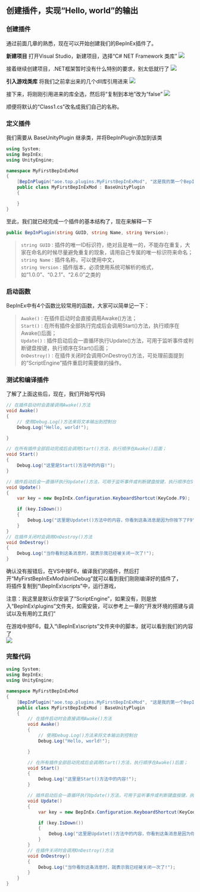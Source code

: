 ## 创建插件，实现“Hello, world”的输出

### 创建插件
通过前面几章的熟悉，现在可以开始创建我们的BepInEx插件了。

**新建项目**
打开Visual Studio，新建项目，选择“C# NET Framework 类库”
![](https://mod.3dmgame.com/static/upload/mod/202102/MOD602e314526bde.png)

接着继续创建项目，.NET框架暂时没有什么特别的要求，别太低就行了
![](https://mod.3dmgame.com/static/upload/mod/202102/MOD602e315e5fb50.png)

**引入游戏类库**
将我们之前拿出来的几个dll库引用进来
![](https://mod.3dmgame.com/static/upload/mod/202102/MOD602e31757a366.png)

接下来，将刚刚引用进来的库全选，然后将“复制到本地”改为“false”
![](https://mod.3dmgame.com/static/upload/mod/202102/MOD602e318c35d86.png)

顺便将默认的“Class1.cs”改名成我们自己的名称。


### 定义插件
我们需要从 BaseUnityPlugin 继承类，并将BepInPlugin添加到该类

```csharp
using System;
using BepInEx;
using UnityEngine;

namespace MyFirstBepInExMod
{
    [BepInPlugin("aoe.top.plugins.MyFirstBepInExMod", "这是我的第一个BepIn插件", "1.0.0.0")]
    public class MyFirstBepInExMod : BaseUnityPlugin
    {

    }
}
```

至此，我们就已经完成一个插件的基本结构了，现在来解释一下
```csharp
public BepInPlugin(string GUID, string Name, string Version);
```

> `string GUID：`插件的唯一ID标识符，绝对且是唯一的，不能存在重复，大家在命名的时候尽量避免重复的现象，请用自己专属的唯一标识符来命名；  
> `string Name：`插件名称，可以使用中文，  
> `string Version：`插件版本，必须使用系统可解析的格式，如“1.0.0”、“0.2.1”、“2.6.0”之类的

### 启动函数
BepInEx中有4个函数比较常用的函数，大家可以简单记一下：

> `Awake()：`在插件启动时会直接调用Awake()方法；  
> `Start()：`在所有插件全部执行完成后会调用Start()方法，执行顺序在Awake()后面；  
> `Update()：`插件启动后会一直循环执行Update()方法，可用于监听事件或判断键盘按键，执行顺序在Start()后面；  
> `OnDestroy()：`在插件关闭时会调用OnDestroy()方法，可处理前面提到的“ScriptEngine”插件重启时需要做的操作。  

### 测试和编译插件
了解了上面这些后，现在，我们开始写代码

```csharp
// 在插件启动时会直接调用Awake()方法
void Awake()
{
    // 使用Debug.Log()方法来将文本输出到控制台
    Debug.Log("Hello, world!");

}

// 在所有插件全部启动完成后会调用Start()方法，执行顺序在Awake()后面；
void Start()
{
    Debug.Log("这里是Start()方法中的内容!");
}

// 插件启动后会一直循环执行Update()方法，可用于监听事件或判断键盘按键，执行顺序在Start()后面
void Update()
{
    var key = new BepInEx.Configuration.KeyboardShortcut(KeyCode.F9);

    if (key.IsDown())
    {
        Debug.Log("这里是Updatet()方法中的内容，你看到这条消息是因为你按下了F9");
    }
}
// 在插件关闭时会调用OnDestroy()方法
void OnDestroy()
{
    Debug.Log("当你看到这条消息时，就表示我已经被关闭一次了!");
}
```
确认没有报错后，在VS中按F6，编译我们的插件，然后打开“MyFirstBepInExMod\\bin\\Debug”就可以看到我们刚刚编译好的插件了，  
将插件复制到“\\BepInEx\\scripts”中，运行游戏，  

注意：我这里是默认你安装了“ScriptEngine”，如果没有，则是放入“BepInEx\\plugins”文件夹，如需安装，可以参考上一章的“开发环境的搭建与调试以及有用的工具们”  

在游戏中按F6，载入“\\BepInEx\\scripts”文件夹中的脚本，就可以看到我们的内容了  
![](https://mod.3dmgame.com/static/upload/mod/202102/MOD602e3292d1dfb.png)


### 完整代码
```csharp
using System;
using BepInEx;
using UnityEngine;

namespace MyFirstBepInExMod
{
    [BepInPlugin("aoe.top.plugins.MyFirstBepInExMod", "这是我的第一个BepIn插件", "1.0.0.0")]
    public class MyFirstBepInExMod : BaseUnityPlugin
    {
        // 在插件启动时会直接调用Awake()方法
        void Awake()
        {
            // 使用Debug.Log()方法来将文本输出到控制台
            Debug.Log("Hello, world!");

        }

        // 在所有插件全部启动完成后会调用Start()方法，执行顺序在Awake()后面；
        void Start()
        {
            Debug.Log("这里是Start()方法中的内容!");
        }

        // 插件启动后会一直循环执行Update()方法，可用于监听事件或判断键盘按键，执行顺序在Start()后面
        void Update()
        {
            var key = new BepInEx.Configuration.KeyboardShortcut(KeyCode.F9);

            if (key.IsDown())
            {
                Debug.Log("这里是Updatet()方法中的内容，你看到这条消息是因为你按下了F9");
            }
        }
        // 在插件关闭时会调用OnDestroy()方法
        void OnDestroy()
        {
            Debug.Log("当你看到这条消息时，就表示我已经被关闭一次了!");
        }
    }
}

```